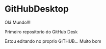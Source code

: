 # GitHubDesktop
Olá Mundo!!!

Primeiro repositorio do GitHub Desk

Estou editando no proprio GITHUB... Muito bom
